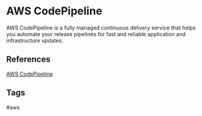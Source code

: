 # AWS CodePipeline

AWS CodePipeline is a fully managed continuous delivery service that helps you automate your release pipelines for fast and reliable application and infrastructure updates.  

## References
[AWS CodePipeline](https://aws.amazon.com/codepipeline/)

## Tags
#aws
